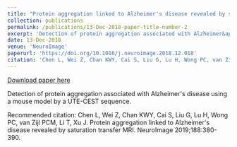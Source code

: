 ```yaml
---
title: "Protein aggregation linked to Alzheimer's disease revealed by saturation transfer MRI"
collection: publications
permalink: /publications/13-Dec-2018-paper-title-number-2
excerpt: 'Detection of protein aggregation associated with Alzheimer&apos;s disease using a mouse model by a UTE-CEST sequence.'
date: 13-Dec-2018
venue: 'NeuroImage'
paperurl: 'https://doi.org/10.1016/j.neuroimage.2018.12.018'
citation: 'Chen L, Wei Z, Chan KWY, Cai S, Liu G, Lu H, Wong PC, van Zijl PCM, Li T, Xu J. Protein aggregation linked to Alzheimer&apos;s disease revealed by saturation transfer MRI. NeuroImage 2019;188:380-390.'
---
```


<a href='https://doi.org/10.1016/j.neuroimage.2018.12.018'>Download paper here</a>

Detection of protein aggregation associated with Alzheimer&apos;s disease using a mouse model by a UTE-CEST sequence.

Recommended citation: Chen L, Wei Z, Chan KWY, Cai S, Liu G, Lu H, Wong PC, van Zijl PCM, Li T, Xu J. Protein aggregation linked to Alzheimer's disease revealed by saturation transfer MRI. NeuroImage 2019;188:380-390.